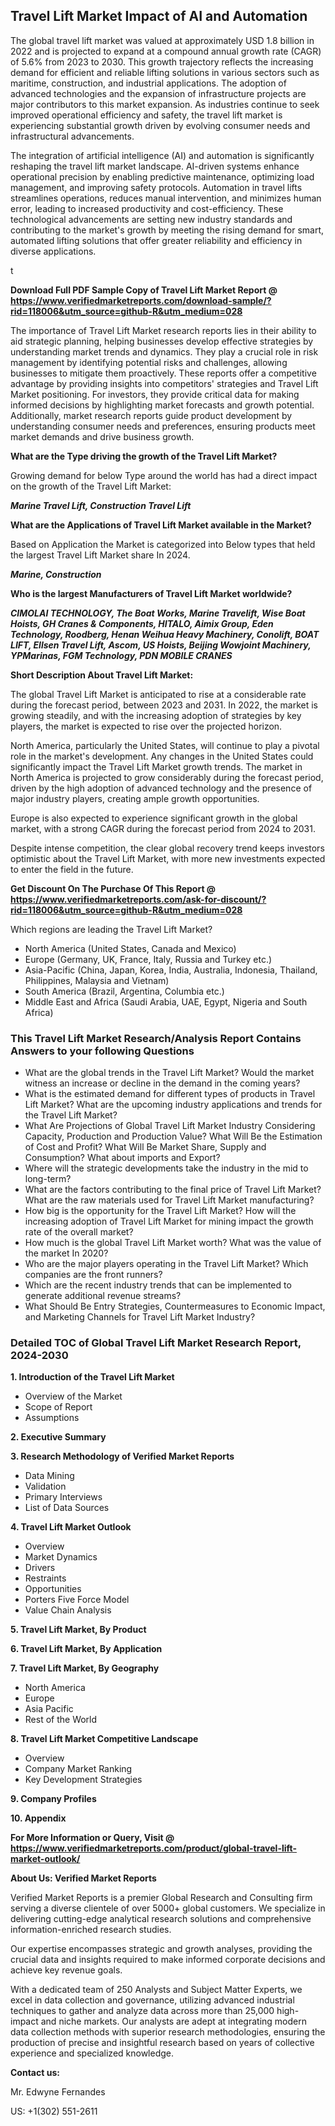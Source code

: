 <h2>Travel Lift Market Impact of AI and Automation</h2><p>The global travel lift market was valued at approximately USD 1.8 billion in 2022 and is projected to expand at a compound annual growth rate (CAGR) of 5.6% from 2023 to 2030. This growth trajectory reflects the increasing demand for efficient and reliable lifting solutions in various sectors such as maritime, construction, and industrial applications. The adoption of advanced technologies and the expansion of infrastructure projects are major contributors to this market expansion. As industries continue to seek improved operational efficiency and safety, the travel lift market is experiencing substantial growth driven by evolving consumer needs and infrastructural advancements.</p><p>The integration of artificial intelligence (AI) and automation is significantly reshaping the travel lift market landscape. AI-driven systems enhance operational precision by enabling predictive maintenance, optimizing load management, and improving safety protocols. Automation in travel lifts streamlines operations, reduces manual intervention, and minimizes human error, leading to increased productivity and cost-efficiency. These technological advancements are setting new industry standards and contributing to the market's growth by meeting the rising demand for smart, automated lifting solutions that offer greater reliability and efficiency in diverse applications.</p>t</p><p id="" class=""><strong>Download Full PDF Sample Copy of Travel Lift Market Report @ <a href="https://www.verifiedmarketreports.com/download-sample/?rid=118006&utm_source=github-R&utm_medium=028" target="_blank">https://www.verifiedmarketreports.com/download-sample/?rid=118006&utm_source=github-R&utm_medium=028</a></strong></p><p>The importance of&nbsp;Travel Lift Market research reports lies in their ability to aid strategic planning, helping businesses develop effective strategies by understanding market trends and dynamics. They play a crucial role in risk management by identifying potential risks and challenges, allowing businesses to mitigate them proactively. These reports offer a competitive advantage by providing insights into competitors' strategies and Travel Lift Market positioning. For investors, they provide critical data for making informed decisions by highlighting market forecasts and growth potential. Additionally, market research reports guide product development by understanding consumer needs and preferences, ensuring products meet market demands and drive business growth.</p><p><strong>What are the&nbsp;Type driving the growth of the Travel Lift Market?</strong></p><p id="" class="">Growing demand for below Type around the world has had a direct impact on the growth of the Travel Lift Market:</p><em><strong>Marine Travel Lift, Construction Travel Lift</strong></em></p><strong>What are the&nbsp;Applications&nbsp;of Travel Lift Market available in the Market?</strong></p><p id="" class="">Based on Application the Market is categorized into Below types that held the largest Travel Lift Market share In 2024.</p><em><strong>Marine, Construction</strong></em></p><strong>Who is the largest Manufacturers of Travel Lift Market worldwide?</strong></p><p><em><strong>CIMOLAI TECHNOLOGY, The Boat Works, Marine Travelift, Wise Boat Hoists, GH Cranes & Components, HITALO, Aimix Group, Eden Technology, Roodberg, Henan Weihua Heavy Machinery, Conolift, BOAT LIFT, Ellsen Travel Lift, Ascom, US Hoists, Beijing Wowjoint Machinery, YPMarinas, FGM Technology, PDN MOBILE CRANES</strong></em></p><p id="" class=""><strong>Short Description About Travel Lift Market:</strong></p><p>The global Travel Lift Market is anticipated to rise at a considerable rate during the forecast period, between 2023 and 2031. In 2022, the market is growing steadily, and with the increasing adoption of strategies by key players, the market is expected to rise over the projected horizon.</p><p>North America, particularly the United States, will continue to play a pivotal role in the market's development. Any changes in the United States could significantly impact the Travel Lift Market growth trends. The market in North America is projected to grow considerably during the forecast period, driven by the high adoption of advanced technology and the presence of major industry players, creating ample growth opportunities.</p><p>Europe is also expected to experience significant growth in the global market, with a strong CAGR during the forecast period from 2024 to 2031.</p><p>Despite intense competition, the clear global recovery trend keeps investors optimistic about the Travel Lift Market, with more new investments expected to enter the field in the future.</p><p id="" class=""><strong>Get Discount On The Purchase Of This Report @ <a href="https://www.verifiedmarketreports.com/ask-for-discount/?rid=118006&utm_source=github-R&utm_medium=028" target="_blank">https://www.verifiedmarketreports.com/ask-for-discount/?rid=118006&utm_source=github-R&utm_medium=028</a></strong></p>Which regions are leading the Travel Lift Market?</p><ul><li>North America (United States, Canada and Mexico)</li><li>Europe (Germany, UK, France, Italy, Russia and Turkey etc.)</li><li>Asia-Pacific (China, Japan, Korea, India, Australia, Indonesia, Thailand, Philippines, Malaysia and Vietnam)</li><li>South America (Brazil, Argentina, Columbia etc.)</li><li>Middle East and Africa (Saudi Arabia, UAE, Egypt, Nigeria and South Africa)</li></ul><h3 id="" class="">This Travel Lift Market Research/Analysis Report Contains Answers to your following Questions</h3><ul><li>What are the global trends in the Travel Lift Market? Would the market witness an increase or decline in the demand in the coming years?</li><li>What is the estimated demand for different types of products in Travel Lift Market? What are the upcoming industry applications and trends for the Travel Lift Market?</li><li>What Are Projections of Global Travel Lift Market Industry Considering Capacity, Production and Production Value? What Will Be the Estimation of Cost and Profit? What Will Be Market Share, Supply and Consumption? What about imports and Export?</li><li>Where will the strategic developments take the industry in the mid to long-term?</li><li>What are the factors contributing to the final price of Travel Lift Market? What are the raw materials used for Travel Lift Market manufacturing?</li><li>How big is the opportunity for the Travel Lift Market? How will the increasing adoption of Travel Lift Market for mining impact the growth rate of the overall market?</li><li>How much is the global Travel Lift Market worth? What was the value of the market In 2020?</li><li>Who are the major players operating in the Travel Lift Market? Which companies are the front runners?</li><li>Which are the recent industry trends that can be implemented to generate additional revenue streams?</li><li>What Should Be Entry Strategies, Countermeasures to Economic Impact, and Marketing Channels for Travel Lift Market Industry?</li></ul><h3 id="" class="">Detailed TOC of Global Travel Lift Market Research Report, 2024-2030</h3><p id="" class=""><strong>1. Introduction of the Travel Lift Market</strong></p><ul><li>Overview of the Market</li><li>Scope of Report</li><li>Assumptions</li></ul><p id="" class=""><strong>2. Executive Summary</strong></p><p id="" class=""><strong>3. Research Methodology of Verified Market Reports</strong></p><ul><li>Data Mining</li><li>Validation</li><li>Primary Interviews</li><li>List of Data Sources</li></ul><p id="" class=""><strong>4. Travel Lift Market Outlook</strong></p><ul><li>Overview</li><li>Market Dynamics</li><li>Drivers</li><li>Restraints</li><li>Opportunities</li><li>Porters Five Force Model</li><li>Value Chain Analysis</li></ul><p id="" class=""><strong>5. Travel Lift Market, By Product</strong></p><p id="" class=""><strong>6. Travel Lift Market, By Application</strong></p><p id="" class=""><strong>7. Travel Lift Market, By Geography</strong></p><ul><li>North America</li><li>Europe</li><li>Asia Pacific</li><li>Rest of the World</li></ul><p id="" class=""><strong>8. Travel Lift Market Competitive Landscape</strong></p><ul><li>Overview</li><li>Company Market Ranking</li><li>Key Development Strategies</li></ul><p id="" class=""><strong>9. Company Profiles</strong></p><p id="" class=""><strong>10. Appendix</strong></p><p id="" class=""><strong>For More Information or Query, Visit @ <a href="https://www.verifiedmarketreports.com/product/global-travel-lift-market-outlook/" target="_blank">https://www.verifiedmarketreports.com/product/global-travel-lift-market-outlook/</a></strong></p><p id="" class=""><strong>About Us: Verified Market Reports</strong></p><p id="" class="">Verified Market Reports is a premier Global Research and Consulting firm serving a diverse clientele of over 5000+ global customers. We specialize in delivering cutting-edge analytical research solutions and comprehensive information-enriched research studies.</p><p id="" class="">Our expertise encompasses strategic and growth analyses, providing the crucial data and insights required to make informed corporate decisions and achieve key revenue goals.</p><p id="" class="">With a dedicated team of 250 Analysts and Subject Matter Experts, we excel in data collection and governance, utilizing advanced industrial techniques to gather and analyze data across more than 25,000 high-impact and niche markets. Our analysts are adept at integrating modern data collection methods with superior research methodologies, ensuring the production of precise and insightful research based on years of collective experience and specialized knowledge.</p><p id="" class=""><strong>Contact us:</strong></p><p id="" class="">Mr. Edwyne Fernandes</p><p id="" class="">US: +1(302) 551-2611</p>